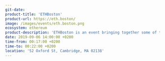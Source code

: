 ```yaml
---
git-date: 
product-title: 'ETHBoston'
product-url: https://eth.boston/
image: /images/events/eth.boston.png
ecosystem: ethereum
product-description: 'ETHBoston is an event bringing together some of the top minds and experts in Ethereum and ETHGlobal’s first hackathon in Boston. We enable teams to make something great in only 36 hours by providing an abundance of hacking resources like mentors, sponsors, and software. Sleeping is optional, but trying to make awesome things is not.'  
date: 2019-09-06 14:00:00 +0200
time-from: 00:17:00 +0200
time-to: 00:22:00 +0200
location: '52 Oxford St, Cambridge, MA 02138'
---
```

